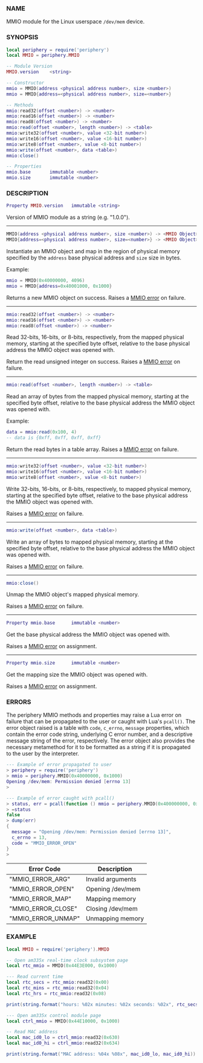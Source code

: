 ### NAME

MMIO module for the Linux userspace `/dev/mem` device.

### SYNOPSIS

``` lua
local periphery = require('periphery')
local MMIO = periphery.MMIO

-- Module Version
MMIO.version    <string>

-- Constructor
mmio = MMIO(address <physical address number>, size <number>)
mmio = MMIO{address=<physical address number>, size=<number>}

-- Methods
mmio:read32(offset <number>) -> <number>
mmio:read16(offset <number>) -> <number>
mmio:read8(offset <number>) -> <number>
mmio:read(offset <number>, length <number>) -> <table>
mmio:write32(offset <number>, value <32-bit number>)
mmio:write16(offset <number>, value <16-bit number>)
mmio:write8(offset <number>, value <8-bit number>)
mmio:write(offset <number>, data <table>)
mmio:close()

-- Properties
mmio.base       immutable <number>
mmio.size       immutable <number>
```

### DESCRIPTION

``` lua
Property MMIO.version   immutable <string>
```
Version of MMIO module as a string (e.g. "1.0.0").

--------------------------------------------------------------------------------

``` lua
MMIO(address <physical address number>, size <number>) -> <MMIO Object>
MMIO{address=<physical address number>, size=<number>} -> <MMIO Object>
```
Instantiate an MMIO object and map in the region of physical memory specified by the `address` base physical address and `size` size in bytes.

Example:
``` lua
mmio = MMIO(0x40000000, 4096)
mmio = MMIO{address=0x40001000, 0x1000}
```

Returns a new MMIO object on success. Raises a [MMIO error](#errors) on failure.

--------------------------------------------------------------------------------

``` lua
mmio:read32(offset <number>) -> <number>
mmio:read16(offset <number>) -> <number>
mmio:read8(offset <number>) -> <number>
```
Read 32-bits, 16-bits, or 8-bits, respectively, from the mapped physical memory, starting at the specified byte offset, relative to the base physical address the MMIO object was opened with.

Return the read unsigned integer on success. Raises a [MMIO error](#errors) on failure.

--------------------------------------------------------------------------------

``` lua
mmio:read(offset <number>, length <number>) -> <table>
```
Read an array of bytes from the mapped physical memory, starting at the specified byte offset, relative to the base physical address the MMIO object was opened with.

Example:
``` lua
data = mmio:read(0x100, 4)
-- data is {0xff, 0xff, 0xff, 0xff}
```

Return the read bytes in a table array. Raises a [MMIO error](#errors) on failure.

--------------------------------------------------------------------------------

``` lua
mmio:write32(offset <number>, value <32-bit number>)
mmio:write16(offset <number>, value <16-bit number>)
mmio:write8(offset <number>, value <8-bit number>)
```
Write 32-bits, 16-bits, or 8-bits, respectively, to mapped physical memory, starting at the specified byte offset, relative to the base physical address the MMIO object was opened with.

Raises a [MMIO error](#errors) on failure.

--------------------------------------------------------------------------------

``` lua
mmio:write(offset <number>, data <table>)
```
Write an array of bytes to mapped physical memory, starting at the specified byte offset, relative to the base physical address the MMIO object was opened with.

Raises a [MMIO error](#errors) on failure.

--------------------------------------------------------------------------------

``` lua
mmio:close()
```
Unmap the MMIO object's mapped physical memory.

Raises a [MMIO error](#errors) on failure.

--------------------------------------------------------------------------------

``` lua
Property mmio.base      immutable <number>
```
Get the base physical address the MMIO object was opened with.

Raises a [MMIO error](#errors) on assignment.

--------------------------------------------------------------------------------

``` lua
Property mmio.size      immutable <number>
```
Get the mapping size the MMIO object was opened with.

Raises a [MMIO error](#errors) on assignment.

### ERRORS

The periphery MMIO methods and properties may raise a Lua error on failure that can be propagated to the user or caught with Lua's `pcall()`. The error object raised is a table with `code`, `c_errno`, `message` properties, which contain the error code string, underlying C error number, and a descriptive message string of the error, respectively. The error object also provides the necessary metamethod for it to be formatted as a string if it is propagated to the user by the interpreter.

``` lua
--- Example of error propagated to user
> periphery = require('periphery')
> mmio = periphery.MMIO(0x40000000, 0x1000)
Opening /dev/mem: Permission denied [errno 13]
> 

--- Example of error caught with pcall()
> status, err = pcall(function () mmio = periphery.MMIO(0x400000000, 0x1000) end)
> =status
false
> dump(err)
{
  message = "Opening /dev/mem: Permission denied [errno 13]",
  c_errno = 13,
  code = "MMIO_ERROR_OPEN"
}
> 
```

| Error Code            | Description                   |
|-----------------------|-------------------------------|
| "MMIO_ERROR_ARG"      | Invalid arguments             |
| "MMIO_ERROR_OPEN"     | Opening /dev/mem              |
| "MMIO_ERROR_MAP"      | Mapping memory                |
| "MMIO_ERROR_CLOSE"    | Closing /dev/mem              |
| "MMIO_ERROR_UNMAP"    | Unmapping memory              |

### EXAMPLE

``` lua
local MMIO = require('periphery').MMIO

-- Open am335x real-time clock subsystem page
local rtc_mmio = MMIO(0x44E3E000, 0x1000)

--- Read current time
local rtc_secs = rtc_mmio:read32(0x00)
local rtc_mins = rtc_mmio:read32(0x04)
local rtc_hrs = rtc_mmio:read32(0x08)

print(string.format("hours: %02x minutes: %02x seconds: %02x", rtc_secs, rtc_mins, rtc_hrs))

--- Open am335x control module page
local ctrl_mmio = MMIO(0x44E10000, 0x1000)

-- Read MAC address
local mac_id0_lo = ctrl_mmio:read32(0x630)
local mac_id0_hi = ctrl_mmio:read32(0x634)

print(string.format("MAC address: %04x %08x", mac_id0_lo, mac_id0_hi))
```

